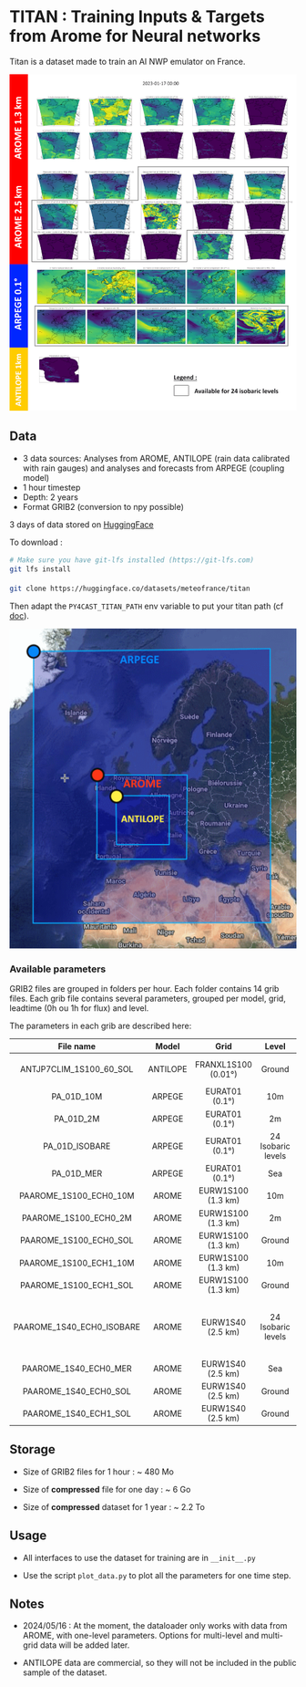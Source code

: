 # TITAN : Training Inputs & Targets from Arome for Neural networks

Titan is a dataset made to train an AI NWP emulator on France.

![Domaines](figs/titan_veryverylight.png)

## Data

* 3 data sources: Analyses from AROME, ANTILOPE (rain data calibrated with rain gauges) and analyses and forecasts from ARPEGE (coupling model)
* 1 hour timestep
* Depth: 2 years
* Format GRIB2 (conversion to npy possible)

3 days of data stored on [HuggingFace](https://huggingface.co/datasets/meteofrance/titan)

To download :

```bash
# Make sure you have git-lfs installed (https://git-lfs.com)
git lfs install

git clone https://huggingface.co/datasets/meteofrance/titan
```

Then adapt the `PY4CAST_TITAN_PATH` env variable to put your titan path (cf [doc](../README.md/#setting-environment-variables)).

![Domaines](figs/titan_domaines.png)


### Available parameters

GRIB2 files are grouped in folders per hour. Each folder contains 14 grib files. Each grib file contains several parameters, grouped per model, grid, leadtime (0h ou 1h for flux) and level.

The parameters in each grib are described here:

| File name  | Model | Grid | Level  | Parameters |
| :---:   | :---: | :---: | :---: | :---: |
| ANTJP7CLIM_1S100_60_SOL | ANTILOPE | FRANXL1S100  (0.01°)  | Ground |  Cumulated Rainfall on next 1h |
| PA_01D_10M | ARPEGE | EURAT01 (0.1°)   | 10m |  U, V |
| PA_01D_2M | ARPEGE  | EURAT01 (0.1°) | 2m |  T, HU |
| PA_01D_ISOBARE | ARPEGE | EURAT01 (0.1°) | 24 Isobaric levels |  Z, T, U, V, HU |
| PA_01D_MER | ARPEGE | EURAT01 (0.1°) | Sea |  P |
| PAAROME_1S100_ECH0_10M | AROME | EURW1S100 (1.3 km) | 10m |  U, V |
| PAAROME_1S100_ECH0_2M | AROME | EURW1S100 (1.3 km) | 2m |  T, HU |
| PAAROME_1S100_ECH0_SOL | AROME | EURW1S100 (1.3 km) | Ground |  RESR_SNOW |
| PAAROME_1S100_ECH1_10M | AROME | EURW1S100 (1.3 km) | 10m |  U_RAF, V_RAF |
| PAAROME_1S100_ECH1_SOL | AROME | EURW1S100 (1.3 km) | Ground |  PRECIP, WATER, SNOW |
| PAAROME_1S40_ECH0_ISOBARE | AROME | EURW1S40 (2.5 km) | 24 Isobaric levels |  Z, T, U, V, VV2, HU, CIWC, CLD_WATER, CLD_RAIN, CLD_SNOW, CLD_GRAUPL |
| PAAROME_1S40_ECH0_MER | AROME | EURW1S40 (2.5 km) | Sea |  P |
| PAAROME_1S40_ECH0_SOL | AROME | EURW1S40 (2.5 km) | Ground |  COLUMN_VAPO |
| PAAROME_1S40_ECH1_SOL | AROME | EURW1S40 (2.5 km) | Ground |  FLTHERM, FLSOLAR |



## Storage

* Size of GRIB2 files for 1 hour : ~ 480 Mo

* Size of **compressed** file for one day : ~ 6 Go

* Size of **compressed** dataset for 1 year : ~ 2.2 To

## Usage

* All interfaces to use the dataset for training are in `__init__.py`

* Use the script `plot_data.py` to plot all the parameters for one time step.

## Notes

* 2024/05/16 : At the moment, the dataloader only works with data from AROME, with one-level parameters. Options for multi-level and multi-grid data will be added later.

* ANTILOPE data are commercial, so they will not be included in the public sample of the dataset.